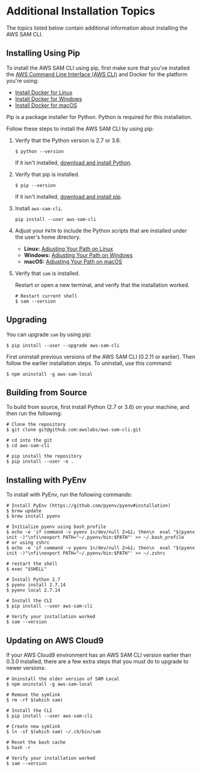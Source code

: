 # Additional Installation Topics<a name="serverless-sam-cli-install-additional"></a>

The topics listed below contain additional information about installing the AWS SAM CLI\.

## Installing Using Pip<a name="serverless-sam-cli-install-using-pip"></a>

To install the AWS SAM CLI using pip, first make sure that you've installed the [AWS Command Line Interface \(AWS CLI\)](https://docs.aws.amazon.com/cli/latest/userguide/installing.html) and Docker for the platform you're using:
+ [Install Docker for Linux](serverless-sam-cli-install-linux.md#serverless-sam-cli-install-linux-docker)
+ [Install Docker for Windows](serverless-sam-cli-install-windows.md#serverless-sam-cli-install-windows-docker)
+ [Install Docker for macOS](serverless-sam-cli-install-mac.md#serverless-sam-cli-install-mac-docker)

Pip is a package installer for Python\. Python is required for this installation\.

Follow these steps to install the AWS SAM CLI by using pip:

1. Verify that the Python version is 2\.7 or 3\.6\.

   ```
   $ python --version
   ```

   If it isn't installed, [download and install Python](https://www.python.org/downloads/)\.

1. Verify that pip is installed\.

   ```
   $ pip --version
   ```

   If it isn't installed, [download and install pip](https://pip.pypa.io/en/stable/installing/)\.

1. Install `aws-sam-cli`\.

   ```
   pip install --user aws-sam-cli
   ```

1. Adjust your `PATH` to include the Python scripts that are installed under the user's home directory\.
   + **Linux:** [Adjusting Your Path on Linux](serverless-sam-cli-install-linux-path.md)
   + **Windows:** [Adjusting Your Path on Windows](serverless-sam-cli-install-windows-path.md)
   + **macOS:** [Adjusting Your Path on macOS](serverless-sam-cli-install-mac-path.md)

1. Verify that `sam` is installed\.

   Restart or open a new terminal, and verify that the installation worked\.

   ```
   # Restart current shell
   $ sam --version
   ```

## Upgrading<a name="serverless-sam-cli-install-upgrading"></a>

You can upgrade `sam` by using pip:

```
$ pip install --user --upgrade aws-sam-cli
```

First uninstall previous versions of the AWS SAM CLI \(0\.2\.11 or earlier\)\. Then follow the earlier installation steps\. To uninstall, use this command:

```
$ npm uninstall -g aws-sam-local
```

## Building from Source<a name="serverless-sam-cli-install-additional-from-source"></a>

To build from source, first install Python \(2\.7 or 3\.6\) on your machine, and then run the following:

```
# Clone the repository
$ git clone git@github.com:awslabs/aws-sam-cli.git

# cd into the git
$ cd aws-sam-cli

# pip install the repository
$ pip install --user -e .
```

## Installing with PyEnv<a name="serverless-sam-cli-install-additional-pyenv"></a>

To install with PyEnv, run the following commands:

```
# Install PyEnv (https://github.com/pyenv/pyenv#installation)
$ brew update
$ brew install pyenv

# Initialize pyenv using bash_profile
$ echo -e 'if command -v pyenv 1>/dev/null 2>&1; then\n  eval "$(pyenv init -)"\nfi\nexport PATH="~/.pyenv/bin:$PATH"' >> ~/.bash_profile
# or using zshrc
$ echo -e 'if command -v pyenv 1>/dev/null 2>&1; then\n  eval "$(pyenv init -)"\nfi\nexport PATH="~/.pyenv/bin:$PATH"' >> ~/.zshrc

# restart the shell
$ exec "$SHELL"

# Install Python 2.7
$ pyenv install 2.7.14
$ pyenv local 2.7.14

# Install the CLI
$ pip install --user aws-sam-cli

# Verify your installation worked
$ sam --version
```

## Updating on AWS Cloud9<a name="serverless-sam-cli-install-additional-cloud9"></a>

If your AWS Cloud9 environment has an AWS SAM CLI version earlier than 0\.3\.0 installed, there are a few extra steps that you must do to upgrade to newer versions:

```
# Uninstall the older version of SAM Local
$ npm uninstall -g aws-sam-local

# Remove the symlink
$ rm -rf $(which sam)

# Install the CLI
$ pip install --user aws-sam-cli

# Create new symlink
$ ln -sf $(which sam) ~/.c9/bin/sam

# Reset the bash cache
$ hash -r

# Verify your installation worked
$ sam --version
```